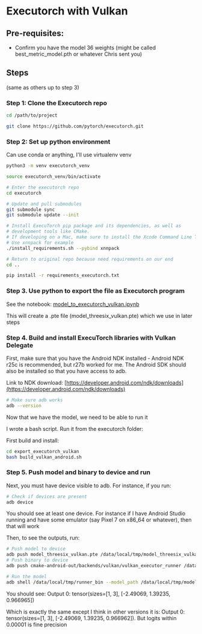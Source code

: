 # Executorch with Vulkan

## Pre-requisites:

- Confirm you have the model 36 weights (might be called best_metric_model.pth or whatever Chris sent you)

## Steps

(same as others up to step 3)

### Step 1: Clone the Executorch repo

```sh
cd /path/to/project

git clone https://github.com/pytorch/executorch.git
```

### Step 2: Set up python environment

Can use conda or anything, I'll use virtualenv venv

```sh
python3 -m venv executorch_venv

source executorch_venv/bin/activate

# Enter the executorch repo
cd executorch

# Update and pull submodules
git submodule sync
git submodule update --init

# Install ExecuTorch pip package and its dependencies, as well as
# development tools like CMake.
# If developing on a Mac, make sure to install the Xcode Command Line Tools first.
# Use xnnpack for example
./install_requirements.sh --pybind xnnpack

# Return to original repo because need requirements on our end
cd ..

pip install -r requirements_executorch.txt
```

### Step 3. Use python to export the file as Executorch program

See the notebook: [model_to_executorch_vulkan.ipynb](./model_to_executorch_vulkan.ipynb)

This will create a .pte file (model_threesix_vulkan.pte) which we use in later steps

### Step 4. Build and install ExecuTorch libraries with Vulkan Delegate

First, make sure that you have the Android NDK installed - Android NDK r25c is recommended, but r27b worked for me. The Android SDK should also be installed so that you have access to adb.

Link to NDK download: [https://developer.android.com/ndk/downloads](https://developer.android.com/ndk/downloads)

```sh
# Make sure adb works
adb --version
```

Now that we have the model, we need to be able to run it

I wrote a bash script. Run it from the executorch folder:

First build and install:

```sh
cd export_executorch_vulkan
bash build_vulkan_android.sh
```

### Step 5. Push model and binary to device and run

Next, you must have device visible to adb. For instance, if you run:

```sh
# Check if devices are present
adb device
```

You should see at least one device. For instance if I have Android Studio running and have some emulator (say Pixel 7 on x86_64 or whatever), then that will work

Then, to see the outputs, run:

```sh
# Push model to device
adb push model_threesix_vulkan.pte /data/local/tmp/model_threesix_vulkan.pte
# Push binary to device
adb push cmake-android-out/backends/vulkan/vulkan_executor_runner /data/local/tmp/runner_bin

# Run the model
adb shell /data/local/tmp/runner_bin --model_path /data/local/tmp/model_threesix_vulkan.pte
```

You should see: Output 0: tensor(sizes=[1, 3], [-2.49069, 1.39235, 0.966965])

Which is exactly the same except I think in other versions it is: Output 0: tensor(sizes=[1, 3], [-2.49069, 1.39235, 0.966962]). But logits within 0.00001 is fine precision
